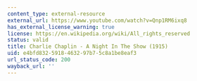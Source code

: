 ```yaml
---
content_type: external-resource
external_url: https://www.youtube.com/watch?v=Qnp1RM6ixq8
has_external_license_warning: true
license: https://en.wikipedia.org/wiki/All_rights_reserved
status: valid
title: Charlie Chaplin - A Night In The Show (1915)
uid: e4bfd832-5918-4632-97b7-5c8a1be8eaf3
url_status_code: 200
wayback_url: ''
---
```


